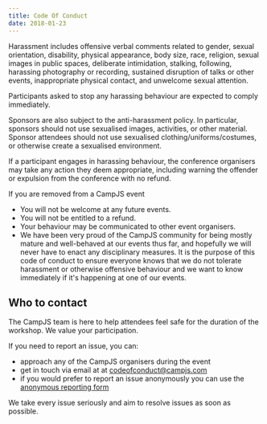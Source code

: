 ```yaml
---
title: Code Of Conduct
date: 2018-01-23
---
```

Harassment includes offensive verbal comments related to gender, sexual orientation, disability, physical appearance, body size, race, religion, sexual images in public spaces, deliberate intimidation, stalking, following, harassing photography or recording, sustained disruption of talks or other events, inappropriate physical contact, and unwelcome sexual attention.

Participants asked to stop any harassing behaviour are expected to comply immediately.

Sponsors are also subject to the anti-harassment policy. In particular, sponsors should not use sexualised images, activities, or other material. Sponsor attendees should not use sexualised clothing/uniforms/costumes, or otherwise create a sexualised environment.

If a participant engages in harassing behaviour, the conference organisers may take any action they deem appropriate, including warning the offender or expulsion from the conference with no refund.

If you are removed from a CampJS event

* You will not be welcome at any future events.
* You will not be entitled to a refund.
* Your behaviour may be communicated to other event organisers.
* We have been very proud of the CampJS community for being mostly mature and well-behaved at our events thus far, and hopefully we will never have to enact any disciplinary measures. It is the purpose of this code of conduct to ensure everyone knows that we do not tolerate harassment or otherwise offensive behaviour and we want to know immediately if it's happening at one of our events.

## Who to contact

The CampJS team is here to help attendees feel safe for the duration of the workshop. We value your participation.

If you need to report an issue, you can:

* approach any of the CampJS organisers during the event
* get in touch via email at at codeofconduct@campjs.com
* if you would prefer to report an issue anonymously you can use the <a href="https://goo.gl/forms/7VjBuuUTgLxkg20B2">anonymous reporting form</a>

We take every issue seriously and aim to resolve issues as soon as possible.
